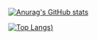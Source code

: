 [![Anurag's GitHub stats](https://github-readme-stats.vercel.app/api?username=eilifjohansen&show_icons=true&theme=dark)](https://github.com/eilifjohansen?tab=repositories)

[![Top Langs](https://github-readme-stats.vercel.app/api/top-langs/?username=eilifjohansen&theme=dark&hide=java,php))](https://github.com/eilifjohansen?tab=repositories)